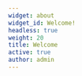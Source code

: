 ```yaml
---
widget: about
widget_id: Welcome!
headless: true
weight: 20
title: Welcome
active: true
author: admin
---
```

